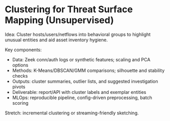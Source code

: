 # Clustering for Threat Surface Mapping (Unsupervised)

Idea: Cluster hosts/users/netflows into behavioral groups to highlight unusual entities and aid asset inventory hygiene.

Key components:
- Data: Zeek conn/auth logs or synthetic features; scaling and PCA options
- Methods: K-Means/DBSCAN/GMM comparisons; silhouette and stability checks
- Outputs: cluster summaries, outlier lists, and suggested investigation pivots
- Deliverable: report/API with cluster labels and exemplar entities
- MLOps: reproducible pipeline, config-driven preprocessing, batch scoring

Stretch: incremental clustering or streaming-friendly sketching.


